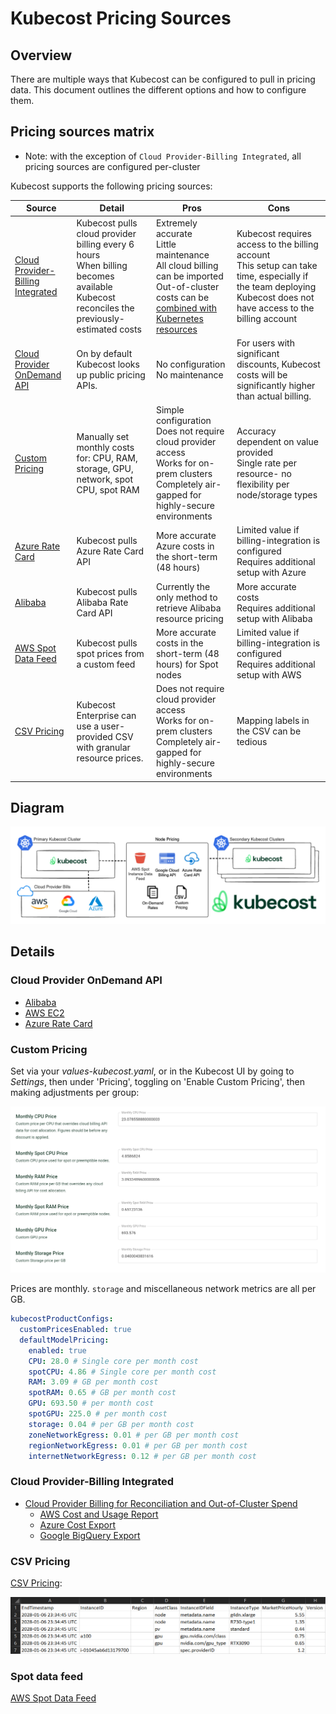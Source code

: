 # Kubecost Pricing Sources

## Overview

There are multiple ways that Kubecost can be configured to pull in pricing data. This document outlines the different options and how to configure them.

## Pricing sources matrix

* Note: with the exception of `Cloud Provider-Billing Integrated`, all pricing sources are configured per-cluster

Kubecost supports the following pricing sources:

| Source | Detail | Pros | Cons |
|--|--|--|--|
| [Cloud Provider-Billing Integrated](/install-and-configure/install/cloud-integration/README.md) | Kubecost pulls cloud provider billing every 6 hours<br>When billing becomes available Kubecost reconciles the previously-estimated costs | Extremely accurate<br>Little maintenance<br>All cloud billing can be imported<br>Out-of-cluster costs can be [combined with Kubernetes resources](/using-kubecost/navigating-the-kubecost-ui/collections.md) | Kubecost requires access to the billing account<br>This setup can take time, especially if the team deploying Kubecost does not have access to the billing account |
| [Cloud Provider OnDemand API](pricing-sources-matrix.md#cloud-provider-ondemand-api) | On by default<br>Kubecost looks up public pricing APIs. | No configuration<br>No maintenance | For users with significant discounts, Kubecost costs will be significantly higher than actual billing. |
| [Custom Pricing](#custom-pricing) | Manually set monthly costs for: CPU, RAM, storage, GPU, network, spot CPU, spot RAM | Simple configuration<br>Does not require cloud provider access<br>Works for on-prem clusters<br>Completely air-gapped for highly-secure environments  | Accuracy dependent on value provided<br>Single rate per resource- no flexibility per node/storage types |
| [Azure Rate Card](../install-and-configure/install/cloud-integration/azure-out-of-cluster/azure-config.md) | Kubecost pulls Azure Rate Card API | More accurate Azure costs in the short-term (48 hours) | Limited value if billing-integration is configured<br>Requires additional setup with Azure |
| [Alibaba](../install-and-configure/install/provider-installations/alibaba-install.md) | Kubecost pulls Alibaba Rate Card API | Currently the only method to retrieve Alibaba resource pricing |More accurate costs<br>Requires additional setup with Alibaba |
| [AWS Spot Data Feed](/install-and-configure/install/cloud-integration/aws-cloud-integrations/aws-spot-instances.md) | Kubecost pulls spot prices from a custom feed | More accurate costs in the short-term (48 hours) for Spot nodes | Limited value if billing-integration is configured<br>Requires additional setup with AWS |
| [CSV Pricing](/install-and-configure/advanced-configuration/csv-pricing.md) | Kubecost Enterprise can use a user-provided CSV with granular resource prices. | Does not require cloud provider access<br>Works for on-prem clusters<br>Completely air-gapped for highly-secure environments | Mapping labels in the CSV can be tedious |

## Diagram

![Cloud Provider Billing Integrated](../images/cloud-bill-diagram.png)

## Details

### Cloud Provider OnDemand API

- [Alibaba](../install-and-configure/install/provider-installations/alibaba-install.md)
- [AWS EC2](https://pricing.us-east-1.amazonaws.com/offers/v1.0/aws/AmazonEC2/current/us-east-2/index.json)
- [Azure Rate Card](../install-and-configure/install/cloud-integration/azure-out-of-cluster/azure-config.md)

### Custom Pricing

Set via your *values-kubecost.yaml*, or in the Kubecost UI by going to *Settings*, then under 'Pricing', toggling on 'Enable Custom Pricing', then making adjustments per group:

![UI Custom Pricing Screenshot](/images/custompricing.png)

Prices are monthly. `storage` and miscellaneous network metrics are all per GB.

```yaml
kubecostProductConfigs:
  customPricesEnabled: true
  defaultModelPricing:
    enabled: true
    CPU: 28.0 # Single core per month cost
    spotCPU: 4.86 # Single core per month cost
    RAM: 3.09 # GB per month cost
    spotRAM: 0.65 # GB per month cost
    GPU: 693.50 # per month cost
    spotGPU: 225.0 # per month cost
    storage: 0.04 # per GB per month cost
    zoneNetworkEgress: 0.01 # per GB per month cost
    regionNetworkEgress: 0.01 # per GB per month cost
    internetNetworkEgress: 0.12 # per GB per month cost
```

### Cloud Provider-Billing Integrated

- [Cloud Provider Billing for Reconciliation and Out-of-Cluster Spend](/install-and-configure/install/cloud-integration/README.md)
  - [AWS Cost and Usage Report](/install-and-configure/install/cloud-integration/aws-cloud-integrations/aws-cloud-integrations.md)
  - [Azure Cost Export](/install-and-configure/install/cloud-integration/azure-out-of-cluster/azure-out-of-cluster.md)
  - [Google BigQuery Export](/install-and-configure/install/cloud-integration/gcp-out-of-cluster/README.md)

### CSV Pricing

[CSV Pricing](../install-and-configure/advanced-configuration/csv-pricing.md):

![CSV Pricing Table](/images/pricing.png)

### Spot data feed

[AWS Spot Data Feed](../install-and-configure/install/cloud-integration/aws-cloud-integrations/aws-spot-instances.md)
